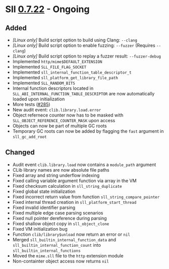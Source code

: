 # Sll [0.7.22] - Ongoing

## Added

- *\[Linux only\]* Build script option to build using Clang: `--clang`
- *\[Linux only\]* Build script option to enable fuzzing: `--fuzzer` (Requires `--clang`)
- *\[Linux only\]* Build script option to replay a fuzzer result: `--fuzzer-debug`
- Implemented `http/mime$DEFAULT_EXTENSION`
- Implemented `SLL_FILE_FLAG_SOCKET`
- Implemented `sll_internal_function_table_descriptor_t`
- Implemented `sll_platform_get_library_file_path`
- Implemented `SLL_RANDOM_BITS`
- Internal function descriptors located in `SLL_ABI_INTERNAL_FUNCTION_TABLE_DESCRIPTOR` are now automatically loaded upon initialization
- More tests ([#285])
- New audit event: `clib.library.load.error`
- Object refernece counter now has to be masked with `SLL_OBJECT_REFERENCE_COUNTER_MASK` upon access
- Objects can now be part of multiple GC roots
- Temporary GC roots can now be added by flagging the `fast` argument in `sll_gc_add_root`

## Changed

- Audit event `clib.library.load` now contains a `module_path` argument
- CLib library names are now absolute file paths
- Fixed array and string underflow indexing
- Fixed calling variable argument function via array in the VM
- Fixed checksum calculation in `sll_string_duplicate`
- Fixed global state initialization
- Fixed incorrect return value from function `sll_string_compare_pointer`
- Fixed internal thread creation in `sll_platform_start_thread`
- Fixed invalid identifier parsing
- Fixed multiple edge case parsing scenarios
- Fixed null pointer dereference during parsing
- Fixed shallow object copy in `sll_object_clone`
- Fixed VM initialization bug
- Function `clib/library$unload` now return an error or `nil`
- Merged `sll_builtin_internal_function_data` and `sll_builtin_internal_function_count` into `sll_builtin_internal_functions`
- Moved the `mime.sll` file to the `http` extension module
- Non-containter object access now returns `nil`

[0.7.22]: https://github.com/sl-lang/sll/compare/sll-v0.7.21...main
[#285]: https://github.com/sl-lang/sll/issues/285

